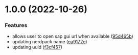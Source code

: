 # 1.0.0 (2022-10-26)


### Features

* allows user to open sap gui url when available ([95d465b](https://github.com/newrelic/nr1-sap-idocs/commit/95d465b6a276f28f85ecece5eb63e6be1e078f79))
* updating nerdpack name ([ea9172e](https://github.com/newrelic/nr1-sap-idocs/commit/ea9172ec31f99b487ff0f20c13dc7ac460626ef1))
* updating uuid ([f3cf457](https://github.com/newrelic/nr1-sap-idocs/commit/f3cf4577f3a3cbc5df9fef762b4bfe10fb450eca))
